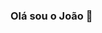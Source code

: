 ### Olá sou o João 👋

<!--
**joaovictor1212/joaovictor1212** is a ✨ _special_ ✨ repository because its `README.md` (this file) appears on your GitHub profile.

Here are some ideas to get you started:

- 🔭 Atualmente estou trabalhando como Desenvolvedor Python/Odoo
- 🌱 Estou estudando Flask | Angular | OpenCv
- 👯 Estou procurando colaborar em Desenvolvimento | Suporte | Testes
- 🤔 Estou em busca de aprimoramento e crescimento profissional
- 💬 Me pergunte sobre investimentos | Python - Odoo | apresentação pessoal 
- 📫 Para me contatar temos meu linkedin: https://www.linkedin.com/in/joao-victor-de-oliveira/ | instagram: joaovictor_025
- 😄 Villa
- ⚡ Sou viciado na cultura nerd, animes, quadrinhos, super-heróis e gosto muito de viajar também, são meus hobbys favoritos.
-->
